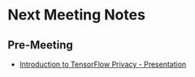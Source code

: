 # Next Meeting Notes

## Pre-Meeting
- [Introduction to TensorFlow Privacy - Presentation](https://www.youtube.com/watch?v=S5j0kKgqbJc)
